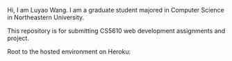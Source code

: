 Hi, I am Luyao Wang.
I am a graduate student majored in Computer Science in Northeastern University.

This repository is for submitting CS5610 web development assignments and project.

Root to the hosted environment on Heroku: 

